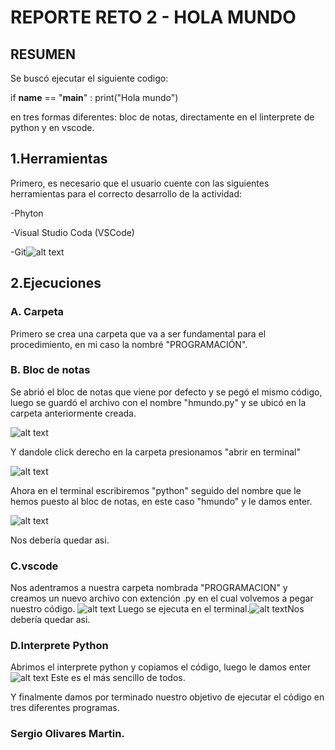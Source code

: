 # REPORTE RETO 2 - HOLA MUNDO

## RESUMEN

Se buscó ejecutar el siguiente codigo:

if __name__ == "__main__" :
  print("Hola mundo") 
  
en tres formas diferentes:  bloc de notas, directamente en el linterprete de python y en vscode.

## 1.Herramientas
Primero, es necesario que el usuario cuente con las siguientes herramientas para el correcto desarrollo de la actividad:

-Phyton

-Visual Studio Coda (VSCode)

-Git![alt text](image-5-2.png)

## 2.Ejecuciones

### A. Carpeta

Primero se crea una carpeta que va a ser fundamental para el procedimiento, en mi caso la nombré "PROGRAMACIÓN".

### B. Bloc de notas

Se abrió el bloc de notas que viene por defecto y se pegó el mismo código, luego se guardó el archivo con el nombre "hmundo.py" y se ubicó en la carpeta anteriormente creada.

![alt text](image-5.png)

Y dandole click derecho en la carpeta presionamos "abrir en terminal"

![alt text](image-2.png)

Ahora en el terminal escribiremos "python" seguido del nombre que le hemos puesto al bloc de notas, en este caso "hmundo" y le damos enter.

![alt text](image-3.png)

Nos debería quedar asi.

### C.vscode

Nos adentramos a nuestra carpeta nombrada "PROGRAMACION" y creamos un nuevo archivo con extención .py en el cual volvemos a pegar nuestro código.
![alt text](image-6.png)
Luego se ejecuta en el terminal.![alt text](image-7.png)Nos debería quedar asi.

### D.Interprete Python

Abrimos el interprete python y copiamos el código, luego le damos enter ![alt text](image-8.png)
Este es el más sencillo de todos.

Y finalmente damos por terminado nuestro objetivo de ejecutar el código en tres diferentes programas. 

### Sergio Olivares Martin.
